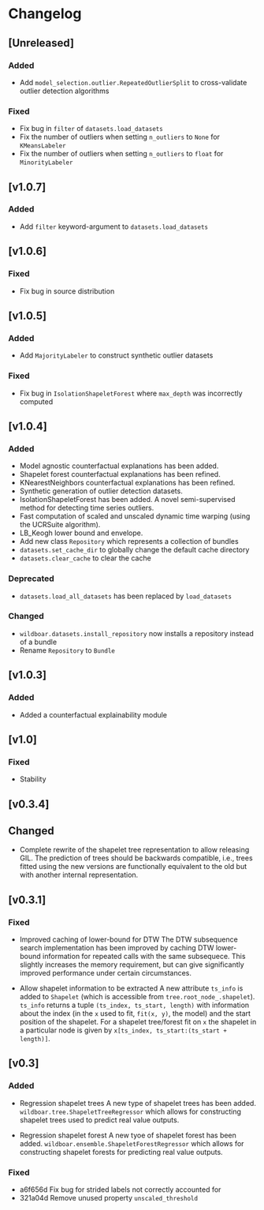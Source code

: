 # Changelog

## [Unreleased]

### Added

* Add `model_selection.outlier.RepeatedOutlierSplit` to cross-validate
  outlier detection algorithms

### Fixed

* Fix bug in `filter` of `datasets.load_datasets`
* Fix the number of outliers when setting `n_outliers` to `None` for
  `KMeansLabeler`
* Fix the number of outliers when setting `n_outliers` to `float` for
  `MinorityLabeler`

## [v1.0.7]

### Added

* Add `filter` keyword-argument to `datasets.load_datasets`

## [v1.0.6]

### Fixed

* Fix bug in source distribution

## [v1.0.5]

### Added

* Add `MajorityLabeler` to construct synthetic outlier datasets

### Fixed

* Fix bug in `IsolationShapeletForest` where `max_depth` was incorrectly computed

## [v1.0.4]

### Added
* Model agnostic counterfactual explanations has been added.
* Shapelet forest counterfactual explanations has been refined.
* KNearestNeighbors counterfactual explanations has been refined.
* Synthetic generation of outlier detection datasets.
* IsolationShapeletForest has been added. A novel semi-supervised method for detecting
  time series outliers.
* Fast computation of scaled and unscaled dynamic time warping (using the UCRSuite algorithm).
* LB_Keogh lower bound and envelope.
* Add new class `Repository` which represents a collection of bundles
* `datasets.set_cache_dir` to globally change the default cache directory
* `datasets.clear_cache` to clear the cache

### Deprecated

* `datasets.load_all_datasets` has been replaced by `load_datasets`

### Changed

* `wildboar.datasets.install_repository` now installs a repository instead of a bundle
* Rename `Repository` to `Bundle`

## [v1.0.3]

### Added

* Added a counterfactual explainability module

## [v1.0]

### Fixed

* Stability

## [v0.3.4]

## Changed

* Complete rewrite of the shapelet tree representation to allow releasing GIL.
  The prediction of trees should be backwards compatible, i.e., trees fitted using
  the new versions are functionally equivalent to the old but with another internal
  representation.

## [v0.3.1]

### Fixed

* Improved caching of lower-bound for DTW 
  The DTW subsequence search implementation has been improved by caching
  DTW lower-bound information for repeated calls with the same
  subsequece. This slightly increases the memory requirement, but can
  give significantly improved performance under certain circumstances.
 
* Allow shapelet information to be extracted 
  A new attribute `ts_info` is added to `Shapelet` (which is accessible 
  from `tree.root_node_.shapelet`). `ts_info` returns a tuple
  `(ts_index, ts_start, length)` with information about the index (in 
  the `x` used to fit, `fit(x, y)`, the model) and the start position of 
  the shapelet. For a shapelet tree/forest fit on `x` the shapelet in a 
  particular node is given by `x[ts_index, ts_start:(ts_start + length)]`.
  
## [v0.3]

### Added
* Regression shapelet trees 
  A new type of shapelet trees has been added. 
  `wildboar.tree.ShapeletTreeRegressor` which allows for constructing shapelet
  trees used to predict real value outputs.

* Regression shapelet forest
  A new tyoe of shapelet forest has been added. 
  `wildboar.ensemble.ShapeletForestRegressor` which allows for constructing
  shapelet forests for predicting real value outputs.

### Fixed

 * a6f656d Fix bug for strided labels not correctly accounted for
 * 321a04d Remove unused property `unscaled_threshold`

